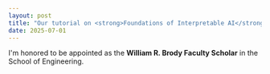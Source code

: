 ```yaml
---
layout: post
title: "Our tutorial on <strong>Foundations of Interpretable AI</strong> was presented at CVPR, together with Aditya Chattopadhyay and René Vidal"
date: 2025-07-01
---
```

I'm honored to be appointed as the **William R. Brody Faculty Scholar** in the School of Engineering.
